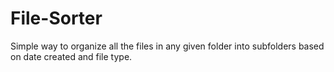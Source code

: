 # File-Sorter
Simple way to organize all the files in any given folder into subfolders based on date created and file type.
